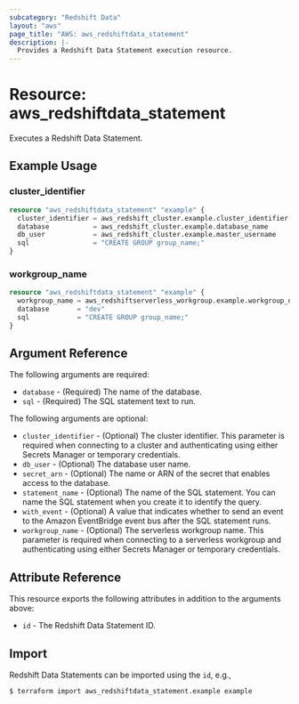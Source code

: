 ```yaml
---
subcategory: "Redshift Data"
layout: "aws"
page_title: "AWS: aws_redshiftdata_statement"
description: |-
  Provides a Redshift Data Statement execution resource.
---
```


# Resource: aws_redshiftdata_statement

Executes a Redshift Data Statement.

## Example Usage

### cluster_identifier

```terraform
resource "aws_redshiftdata_statement" "example" {
  cluster_identifier = aws_redshift_cluster.example.cluster_identifier
  database           = aws_redshift_cluster.example.database_name
  db_user            = aws_redshift_cluster.example.master_username
  sql                = "CREATE GROUP group_name;"
}
```

### workgroup_name

```terraform
resource "aws_redshiftdata_statement" "example" {
  workgroup_name = aws_redshiftserverless_workgroup.example.workgroup_name
  database       = "dev"
  sql            = "CREATE GROUP group_name;"
}
```

## Argument Reference

The following arguments are required:

* `database` - (Required) The name of the database.
* `sql` - (Required) The SQL statement text to run.

The following arguments are optional:

* `cluster_identifier` - (Optional) The cluster identifier. This parameter is required when connecting to a cluster and authenticating using either Secrets Manager or temporary credentials.
* `db_user` - (Optional) The database user name.
* `secret_arn` - (Optional) The name or ARN of the secret that enables access to the database.
* `statement_name` - (Optional) The name of the SQL statement. You can name the SQL statement when you create it to identify the query.
* `with_event` - (Optional) A value that indicates whether to send an event to the Amazon EventBridge event bus after the SQL statement runs.
* `workgroup_name` - (Optional) The serverless workgroup name. This parameter is required when connecting to a serverless workgroup and authenticating using either Secrets Manager or temporary credentials.

## Attribute Reference

This resource exports the following attributes in addition to the arguments above:

* `id` - The Redshift Data Statement ID.

## Import

Redshift Data Statements can be imported using the `id`, e.g.,

```
$ terraform import aws_redshiftdata_statement.example example
```
